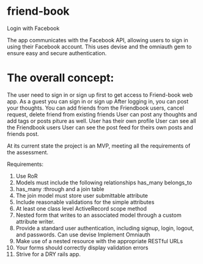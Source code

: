 # friend-book
Login with Facebook

The app communicates with the Facebook API, allowing users to sign in using their Facebook account. This uses devise and the omniauth gem to ensure easy and secure authentication.

# The overall concept:
The user need to sign in or sign up first to get access to Friend-book web app.
As a guest you can sign in or sign up
After logging in, you can post your thoughts.
You can add friends from the Friendbook users, cancel request, delete friend from existing friends
User can post any thoughts and add tags or posts piture as well.
User has their own profile
User can see all the Friendbook users
User can see the post feed for theirs own posts and friends post.

At its current state the project is an MVP, meeting all the requirements of the assessment.

Requirements:

1. Use RoR
2. Models must include the following relationships
  has_many
  belongs_to
3. has_many :through and a join table
4. The join model must store user submittable attribute
5. Include reasonable validations for the simple attributes
6. At least one class level ActiveRecord scope method
7. Nested form that writes to an associated model through a custom attribute writer.
8. Provide a standard user authentication, including signup, login, logout, and passwords. Can use devise
  Implement Omniauth
9. Make use of a nested resource with the appropriate RESTful URLs
10. Your forms should correctly display validation errors
11. Strive for a DRY rails app.

